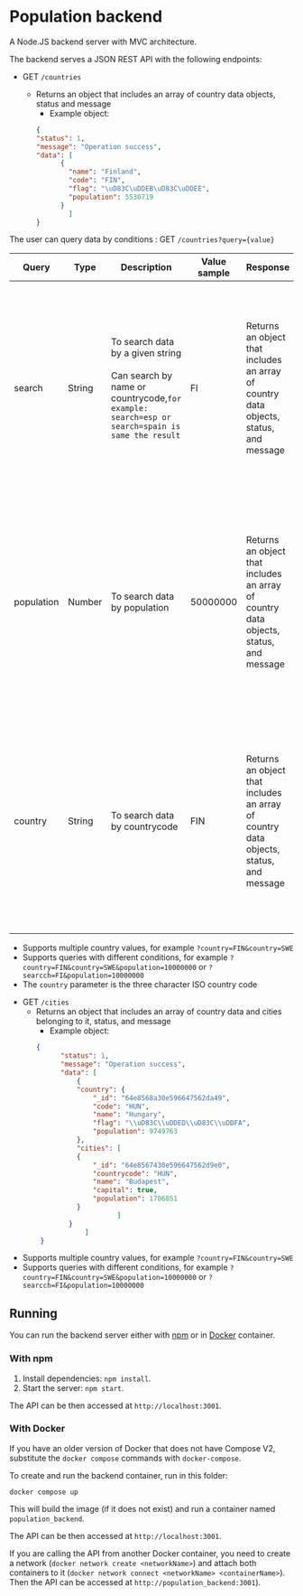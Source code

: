 # Population backend

A Node.JS backend server with MVC architecture.

The backend serves a JSON REST API with the following endpoints:

- GET `/countries`

  - Returns an object that includes an array of country data objects, status and message
    - Example object:
    ```json
    {
    "status": 1,
    "message": "Operation success",
    "data": [
          {
            "name": "Finland",
            "code": "FIN",
            "flag": "\uD83C\uDDEB\uD83C\uDDEE",
            "population": 5530719
          }
            ]
    }
    ```

The user can query data by conditions :  GET `/countries?query={value}`
    
| Query  | Type   | Description                             | Value sample | Response                                                      | Response sample                                      |
| ------ | ------ | --------------------------------------- | ------------ | ------------------------------------------------------------ | ---------------------------------------------------- |
| search | String | To search data by a given string <br> <br> Can search by name or countrycode,``` for example: search=esp or search=spain is same the result ```     | FI           | Returns an object that includes an array of country data objects, status, and message | <img width="373" alt="Screenshot 2023-08-27 at 1 09 59" src="https://github.com/t0dida00/eu-population/assets/70305254/4362c676-8d2e-4c31-a7bc-c78f40b6c687">
| population | Number | To search data by population      |  50000000    | Returns an object that includes an array of country data objects, status, and message | <img width="373" alt="Screenshot 2023-08-27 at 1 09 59" src="https://github.com/t0dida00/eu-population/assets/70305254/b0c9020b-e99a-4e56-978f-2524e81b9a7e">
| country | String | To search data by countrycode  |  FIN    | Returns an object that includes an array of country data objects, status, and message| <img width="391" alt="Screenshot 2023-08-27 at 1 16 06" src="https://github.com/t0dida00/eu-population/assets/70305254/ad4b97d3-e537-44a8-9cee-89511adf5c04">

* Supports multiple country values, for example `?country=FIN&country=SWE`
* Supports queries with different conditions, for example `?country=FIN&country=SWE&population=10000000` or `?searcch=FI&population=10000000`
* The `country` parameter is the three character ISO country code



- GET `/cities`
  - Returns an object that includes an array of country data and cities belonging to it, status, and message
    - Example object:
    ```json
    {
          "status": 1,
          "message": "Operation success",
          "data": [
              {
              "country": {
                  "_id": "64e8568a30e596647562da49",
                  "code": "HUN",
                  "name": "Hungary",
                  "flag": "\\uD83C\\uDDED\\uD83C\\uDDFA",
                  "population": 9749763
              },
              "cities": [
              {
                  "_id": "64e8567430e596647562d9e0",
                  "countrycode": "HUN",
                  "name": "Budapest",
                  "capital": true,
                  "population": 1706851
              }
                        ]
            }
                ]      
     }
    ```
* Supports multiple country values, for example `?country=FIN&country=SWE`
* Supports queries with different conditions, for example `?country=FIN&country=SWE&population=10000000` or `?searcch=FI&population=10000000`

## Running

You can run the backend server either with [npm](https://docs.npmjs.com/) or in [Docker](https://www.docker.com/) container.

### With npm

1. Install dependencies: `npm install`.
2. Start the server: `npm start`.

The API can be then accessed at `http://localhost:3001`.

### With Docker

 If you have an older version of Docker that does not have Compose V2, substitute the `docker compose` commands with `docker-compose`.

To create and run the backend container, run in this folder:

```
docker compose up
```

This will build the image (if it does not exist) and run a container named `population_backend`.

The API can be then accessed at `http://localhost:3001`.

If you are calling the API from another Docker container, you need to create a network (`docker network create <networkName>`) and attach both containers to it (`docker network connect <networkName> <containerName>`). Then the API can be accessed at `http://population_backend:3001`).
